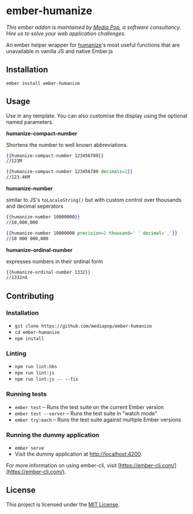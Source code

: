 ember-humanize
==============================================================================
*This ember addon is maintained by [Media Pop](https://www.mediapop.co), a software consultancy. Hire us to solve your web application challenges.*


An ember helper wrapper for [humanize](https://github.com/HubSpot/humanize)'s most useful functions that are unavailable in vanilla JS and native Ember.js

Installation
------------------------------------------------------------------------------

```
ember install ember-humanize
```


Usage
------------------------------------------------------------------------------

Use in any template.  You can also customise the display using the optional named parameters.

**humanize-compact-number**

Shortens the number to well known abbreviations.
```hbs
{{humanize-compact-number 123456789}}
//123M

{{humanize-compact-number 123456789 decimals=2}}
//123.46M
```

**humanize-number**

similar to JS's `toLocaleString()` but with custom control over thousands and decimal seperators
```hbs
{{humanize-number 10000000}}
//10,000,000

{{humanize-number 10000000 precision=2 thousand=' ' decimal=','}}
//10 000 000,000
```

**humanize-ordinal-number**

expresses numbers in their ordinal form
```hbs
{{humanize-ordinal-number 1332}}
//1332nd
```

Contributing
------------------------------------------------------------------------------

### Installation

* `git clone https://github.com/mediapop/ember-humanize`
* `cd ember-humanize`
* `npm install`

### Linting

* `npm run lint:hbs`
* `npm run lint:js`
* `npm run lint:js -- --fix`

### Running tests

* `ember test` – Runs the test suite on the current Ember version
* `ember test --server` – Runs the test suite in "watch mode"
* `ember try:each` – Runs the test suite against multiple Ember versions

### Running the dummy application

* `ember serve`
* Visit the dummy application at [http://localhost:4200](http://localhost:4200).

For more information on using ember-cli, visit [https://ember-cli.com/](https://ember-cli.com/).

License
------------------------------------------------------------------------------

This project is licensed under the [MIT License](LICENSE.md).
